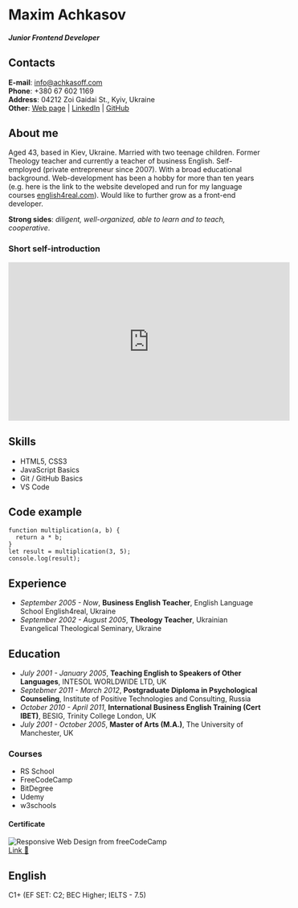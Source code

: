 # Maxim Achkasov
#### *Junior Frontend Developer*

## Contacts
**E-mail**: info@achkasoff.com  
**Phone**: +380 67 602 1169  
**Address**: 04212 Zoi Gaidai St., Kyiv, Ukraine  
**Other**: [Web page](https://achkasoff.com) | [LinkedIn](https://www.linkedin.com/in/achkasoff/) | [GitHub](https://github.com/achkasoff)


## About me
Aged 43, based in Kiev, Ukraine. Married with two teenage children. Former Theology teacher and currently a teacher of business English. Self-employed (private entrepreneur since 2007). With a broad educational background. Web-development has been a hobby for more than ten years (e.g. here is the link to the website developed and run for my language courses [english4real.com](https://achkasoff.com)). Would like to further grow as a front-end developer.    

**Strong sides**: *diligent, well-organized, able to learn and to teach, cooperative*.

### Short self-introduction
<iframe
    width="560"
    height="315"
    src="https://www.youtube.com/embed/FLpBau4esGo"
    frameborder="0"
    allow="autoplay; encrypted-media"
    allowfullscreen
>
</iframe>


## Skills
- HTML5, CSS3 
- JavaScript Basics
- Git / GitHub Basics
- VS Code


## Code example
```
function multiplication(a, b) {
  return a * b;
}
let result = multiplication(3, 5);
console.log(result);
```


## Experience
- *September 2005 - Now*, **Business English Teacher**, English Language School English4real, Ukraine
- *September 2002 - August 2005*, **Theology Teacher**, Ukrainian Evangelical Theological Seminary, Ukraine


## Education
- *July 2001 - January 2005*, **Teaching English to Speakers of Other Languages**, INTESOL WORLDWIDE LTD, UK
- *Septebmer 2011 - March 2012*, **Postgraduate Diploma in Psychological Counseling**, Institute of Positive Technologies and Consulting, Russia
- *October 2010 - April 2011*, **International Business English Training (Cert IBET)**, BESIG, Trinity College London, UK
- *July 2001 - October 2005*, **Master of Arts (M.A.)**, The University of Manchester, UK


### Courses
- RS School
- FreeCodeCamp
- BitDegree
- Udemy
- w3schools

#### Certificate
![Responsive Web Design from freeCodeCamp](https://english4real.com/img/certificates/freecodecamp-rwd-sm.jpg)  
[Link &#x1F517;](https://www.freecodecamp.org/certification/achkasoff/responsive-web-design?fbclid=IwAR3g4ycb9xpYIXFSY9jwfPLjr5oxZtrw87uMvP8jLNicdxuN7n9hCt831Ww)

## English
C1+ (EF SET: C2; BEC Higher; IELTS - 7.5)

